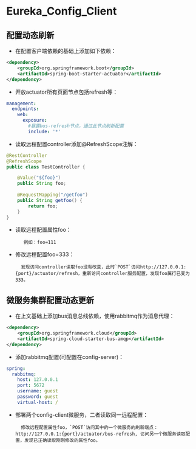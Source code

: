 # Eureka_Config_Client

## 配置动态刷新
* 在配置客户端依赖的基础上添加如下依赖：
```xml
<dependency>
    <groupId>org.springframework.boot</groupId>
    <artifactId>spring-boot-starter-actuator</artifactId>
</dependency>
```
* 开放actuator所有页面节点包括refresh等：
```yml
management:
  endpoints:
    web:
      exposure:
        #暴露bus-refresh节点，通过此节点刷新配置
        include: '*'
```
* 读取远程配置controller添加@RefreshScope注解：
```Java
@RestController
@RefreshScope
public class TestController {

    @Value("${foo}")
    public String foo;
	
    @RequestMapping("/getfoo")
    public String getfoo() {
        return foo;
	}
}
```
* 读取远程配置属性foo：

		 例如：foo=111
		
* 修改远程配置foo=333：

		发现访问controller读取foo没有改变，此时`POST`访问http://127.0.0.1:{port}/actuator/refresh，重新访问controller服务配置，发现foo属行已变为333。
## 微服务集群配置动态更新
* 在上文基础上添加bus消息总线依赖，使用rabbitmq作为消息代理：
```xml
<dependency>
	<groupId>org.springframework.cloud</groupId>
	<artifactId>spring-cloud-starter-bus-amqp</artifactId>
</dependency>
```
* 添加rabbitmq配置(可配置在config-server)：
```yml
spring:
  rabbitmq:
    host: 127.0.0.1
    port: 5672
    username: guest
    password: guest
    virtual-host: /
```
* 部署两个config-client微服务，二者读取同一远程配置：

		修改远程配置属性foo，`POST`访问其中的一个微服务的刷新端点：http://127.0.0.1:{port}/actuator/bus-refresh, 访问另一个微服务读取配置，发现已正确读取刚刚修改的属性foo。
